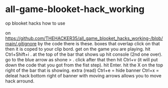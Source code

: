 # all-game-blooket-hack_working
op blooket hacks
how to use

on https://github.com/THEHACKER35/all_game_blooket_hacks_working-/blob/main/.gitignore by the code there is these.
boxes that overlap click on that then it is coped to your clip bord.
get on the game you are playing.
hit Ctrl+Shift+i .
at the top of the bar that shows up hit console (2nd one over).
go to the blue arrow as shone > .
click after that then hit Ctrl+v (it will put down the code that you got from the fist step).
hit Enter.
hit the X on the top right of the bar that is showing.
extra (read) Ctrl+e = hide banner Ctrl+x = deleat hack bottom right of banner with moving arrows allows you to move hack arround.
